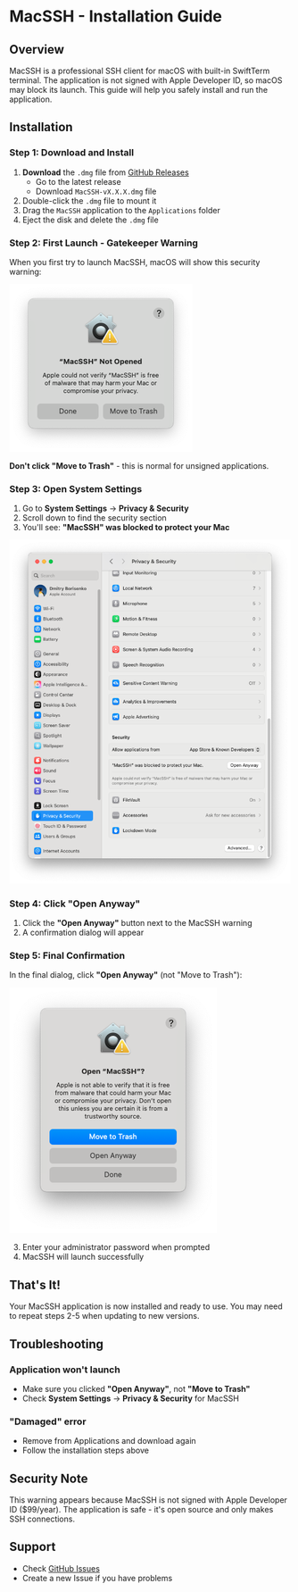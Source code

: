 # MacSSH - Installation Guide

## Overview

MacSSH is a professional SSH client for macOS with built-in SwiftTerm terminal. The application is not signed with Apple Developer ID, so macOS may block its launch. This guide will help you safely install and run the application.

## Installation

### Step 1: Download and Install

1. **Download** the `.dmg` file from [GitHub Releases](https://github.com/Solvetronix/MacSSH/releases)
   - Go to the latest release
   - Download `MacSSH-vX.X.X.dmg` file
2. Double-click the `.dmg` file to mount it
3. Drag the `MacSSH` application to the `Applications` folder
4. Eject the disk and delete the `.dmg` file

### Step 2: First Launch - Gatekeeper Warning

When you first try to launch MacSSH, macOS will show this security warning:

![Gatekeeper Warning](01-gatekeeper-warning.png)

**Don't click "Move to Trash"** - this is normal for unsigned applications.

### Step 3: Open System Settings

1. Go to **System Settings** → **Privacy & Security**
2. Scroll down to find the security section
3. You'll see: **"MacSSH" was blocked to protect your Mac**

![Privacy & Security Settings](02-privacy-security-settings.png)

### Step 4: Click "Open Anyway"

1. Click the **"Open Anyway"** button next to the MacSSH warning
2. A confirmation dialog will appear

### Step 5: Final Confirmation

In the final dialog, click **"Open Anyway"** (not "Move to Trash"):

![Open Anyway Confirmation](03-open-anyway-confirmation.png)

3. Enter your administrator password when prompted
4. MacSSH will launch successfully

## That's It!

Your MacSSH application is now installed and ready to use. You may need to repeat steps 2-5 when updating to new versions.

## Troubleshooting

### Application won't launch
- Make sure you clicked **"Open Anyway"**, not **"Move to Trash"**
- Check **System Settings** → **Privacy & Security** for MacSSH

### "Damaged" error
- Remove from Applications and download again
- Follow the installation steps above

## Security Note

This warning appears because MacSSH is not signed with Apple Developer ID ($99/year). The application is safe - it's open source and only makes SSH connections.

## Support

- Check [GitHub Issues](https://github.com/Solvetronix/MacSSH/issues)
- Create a new Issue if you have problems
